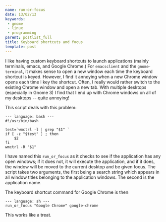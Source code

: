 ```yaml
---
name: run-or-focus
date: 13/02/13
keywords:
 - gnome
 - linux
 - programming
parent: postlist_full
title: Keyboard shortcuts and focus
template: post
---
```


I like having custom keyboard shortcuts to launch applications (mainly
terminals, emacs, and Google Chrome.) For `emacsclient` and the
`gnome-terminal`, it makes sense to open a new window each time the
keyboard shortcut is keyed. However, I find it annoying when a new
Chrome window opens each time I key the shortcut. Often, I really
would rather switch to the existing Chrome window and open a new
tab. With multiple desktops (especially in Gnome 3) I find that I end
up with Chrome windows on all of my desktops -- quite annoying!

This script deals with this problem:

    --- language: bash ---
    #!/usr/bin/bash

    test=`wmctrl -l | grep "$1" `
	if [ -z "$test" ] ; then
        $2
    fi
    wmctrl -R "$1"
	
I have named this `run_or_focus` as it checks to see if the application
has any open windows; if it does not, it will execute the application,
and if it does, the window will be moved to the current desktop and be
given focus. The script takes two arguments, the first being a search
string which appears in all window titles belonging to the application
windows. The second is the application name.

The keyboard shortcut command for Google Chrome is then

    --- language: sh ---
    run_or_focus "Google Chrome" google-chrome

This works like a treat.
